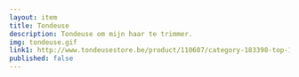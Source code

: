 ```yaml
--- 
layout: item
title: Tondeuse
description: Tondeuse om mijn haar te trimmer.
img: tondeuse.gif
link1: http://www.tondeusestore.be/product/110607/category-183398-top-10-baardtrimmers/remington-hc5750-maverick.html
published: false
---
```

